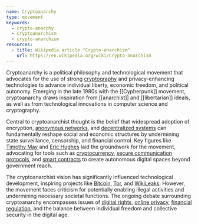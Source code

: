 ```yaml
---
name: Cryptoanarchy
type: movement
keywords:
  - crypto-anarchy
  - cryptoanarchism
  - crypto-anarchism
resources:
  - title: Wikipedia article "Crypto-anarchism"
    url: https://en.wikipedia.org/wiki/Crypto-anarchism
---
```


Cryptoanarchy is a political philosophy and technological movement that advocates for the use of strong [cryptography](https://en.wikipedia.org/wiki/Cryptography) and privacy-enhancing technologies to advance individual liberty, economic freedom, and political autonomy. Emerging in the late 1980s with the [[Cypherpunk]] movement, cryptoanarchy draws inspiration from [[anarchist]] and [[libertarian]] ideals, as well as from technological innovations in computer science and cryptography.

Central to cryptoanarchist thought is the belief that widespread adoption of encryption, [anonymous networks](https://en.wikipedia.org/wiki/Anonymous_P2P), and [decentralized systems](https://en.wikipedia.org/wiki/Decentralized_computing) can fundamentally reshape social and economic structures by undermining state surveillance, censorship, and financial control. Key figures like [Timothy May](https://en.wikipedia.org/wiki/Timothy_C._May) and [Eric Hughes](https://en.wikipedia.org/wiki/Eric_Hughes_(cypherpunk)) laid the groundwork for the movement, advocating for tools such as [cryptocurrency](https://en.wikipedia.org/wiki/Cryptocurrency), [secure communication protocols](https://en.wikipedia.org/wiki/Secure_communication), and [smart contracts](https://en.wikipedia.org/wiki/Smart_contract) to create autonomous digital spaces beyond government reach.

The cryptoanarchist vision has significantly influenced technological development, inspiring projects like [Bitcoin](https://en.wikipedia.org/wiki/Bitcoin), [Tor](https://en.wikipedia.org/wiki/Tor_(network)), and [WikiLeaks](https://en.wikipedia.org/wiki/WikiLeaks). However, the movement faces criticism for potentially enabling illegal activities and undermining necessary societal functions. The ongoing debate surrounding cryptoanarchy encompasses issues of [digital rights](https://en.wikipedia.org/wiki/Digital_rights), [online privacy](https://en.wikipedia.org/wiki/Internet_privacy), [financial regulation](https://en.wikipedia.org/wiki/Financial_regulation), and the balance between individual freedom and collective security in the digital age.